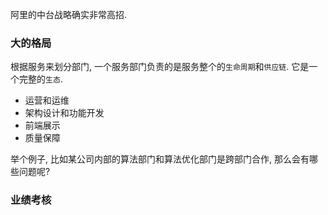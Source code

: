 阿里的中台战略确实非常高招.

### 大的格局

根据服务来划分部门, 一个服务部门负责的是服务整个的`生命周期`和`供应链`. 它是一个完整的`生态`.
- 运营和运维
- 架构设计和功能开发
- 前端展示
- 质量保障

举个例子, 比如某公司内部的算法部门和算法优化部门是跨部门合作, 那么会有哪些问题呢?


### 业绩考核
